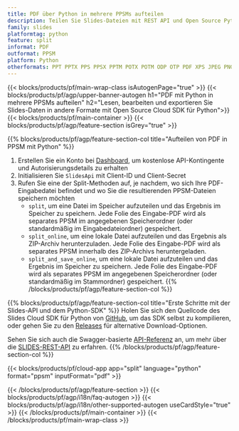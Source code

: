 ```yaml
---
title: PDF über Python in mehrere PPSMs aufteilen
description: Teilen Sie Slides-Dateien mit REST API und Open Source Python SDK in Folien auf
family: slides
platformtag: python
feature: split
informat: PDF
outformat: PPSM
platform: Python
otherformats: PPT PPTX PPS PPSX PPTM POTX POTM ODP OTP PDF XPS JPEG PNG BMP TIFF SVG HTML5 GIF XAML
---
```


{{< blocks/products/pf/main-wrap-class isAutogenPage="true" >}}
{{< blocks/products/pf/agp/upper-banner-autogen h1="PDF mit Python in mehrere PPSMs aufteilen" h2="Lesen, bearbeiten und exportieren Sie Slides-Daten in andere Formate mit Open Source Cloud SDK für Python">}}
{{< blocks/products/pf/main-container >}}
{{< blocks/products/pf/agp/feature-section isGrey="true" >}}

{{% blocks/products/pf/agp/feature-section-col title="Aufteilen von PDF in PPSM mit Python" %}}
1. Erstellen Sie ein Konto bei <a href="https://dashboard.aspose.cloud/">Dashboard</a>, um kostenlose API-Kontingente und Autorisierungsdetails zu erhalten
1. Initialisieren Sie ```SlidesApi``` mit Client-ID und Client-Secret
1. Rufen Sie eine der Split-Methoden auf, je nachdem, wo sich Ihre PDF-Eingabedatei befindet und wo Sie die resultierenden PPSM-Dateien speichern möchten
    - ```split```, um eine Datei im Speicher aufzuteilen und das Ergebnis im Speicher zu speichern. Jede Folie des Eingabe-PDF wird als separates PPSM im angegebenen Speicherordner (oder standardmäßig im Eingabedateiordner) gespeichert.
    - ```split_online```, um eine lokale Datei aufzuteilen und das Ergebnis als ZIP-Archiv herunterzuladen. Jede Folie des Eingabe-PDF wird als separates PPSM innerhalb des ZIP-Archivs heruntergeladen.
    - ```split_and_save_online```, um eine lokale Datei aufzuteilen und das Ergebnis im Speicher zu speichern. Jede Folie des Eingabe-PDF wird als separates PPSM im angegebenen Speicherordner (oder standardmäßig im Stammordner) gespeichert.
{{% /blocks/products/pf/agp/feature-section-col %}}

{{% blocks/products/pf/agp/feature-section-col title="Erste Schritte mit der Slides-API und dem Python-SDK" %}}
Holen Sie sich den Quellcode des Slides Cloud SDK für Python von [GitHub](https://github.com/aspose-slides-cloud/aspose-slides-cloud-python), um das SDK selbst zu kompilieren, oder gehen Sie zu den [Releases](https://releases.aspose.cloud/) für alternative Download-Optionen.

Sehen Sie sich auch die Swagger-basierte [API-Referenz](https://apireference.aspose.cloud/slides/) an, um mehr über die [SLIDES-REST-API](https://products.aspose.cloud/slides/curl/) zu erfahren.
{{% /blocks/products/pf/agp/feature-section-col %}}

{{< blocks/products/pf/cloud-app app="split" language="python" format="ppsm" inputFormat="pdf" >}}

{{< /blocks/products/pf/agp/feature-section >}}
{{< blocks/products/pf/agp/i18n/faq-autogen >}}
{{< blocks/products/pf/agp/i18n/other-supported-autogen useCardStyle="true" >}}
{{< /blocks/products/pf/main-container >}}
{{< /blocks/products/pf/main-wrap-class >}}